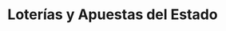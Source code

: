 ---
title: "Loterías y Apuestas del Estado"
url: /lhospitalet-de-llobregat/loterias-y-apuestas-del-estado/
shop: lotería
---